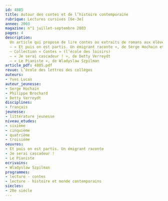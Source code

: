 ```yaml
---
id: 4885
title: Autour des contes et de l’histoire contemporaine
rubrique: Lectures cursives [6e-3e]
annee: 2003
magazine: n°1 juillet-septembre 2003
pages: 4
description: 
  Un article qui propose de lire contes ou extraits de romans aux élèves de la sixième à la troisième.
  – « Et puis on est partis. Un émigrant raconte », de Serge Hochain et Philippe Brochard
  – Collection « Contes » (l’école des loisirs)
  – « Je serai cascadeur ! », de Detty Verreydt
  – « Le Pianiste », de Wladyslaw Szpilman
article_pdf: 4885.pdf
revue: L’école des lettres des collèges
auteurs:
- Yves Lucas
auteur_jeunesse:
- Serge Hochain
- Philippe Brochard
- Detty Verreydt
disciplines:
- français
jeunesse:
- littérature jeunesse
niveau_etudes:
- sixième
- cinquième
- quatrième
- troisième
oeuvres:
- Et puis on est partis. Un émigrant raconte
- Je serai cascadeur !
- Le Pianiste
ecrivains:
- Wladyslaw Szpilman
programmes:
- lecture - contes
- lecture - histoire et monde contemporains
siecles:
- 20e siècle
---
```

